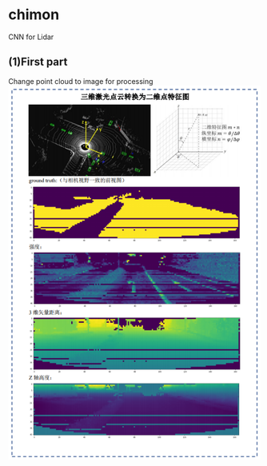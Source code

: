 # chimon
CNN for Lidar
## (1)First part
Change point cloud to image for processing 
![Image text](https://github.com/chimon5222751/chimon/blob/master/processing.png)

